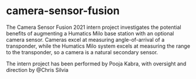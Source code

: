 # camera-sensor-fusion
The Camera Sensor Fusion 2021 intern project investigates the potential benefits of augmenting a Humatics Milo base station with an optional camera sensor.  Cameras excel at measuring angle-of-arrival of a transponder, while the Humatics Milo system excels at measuring the range to the transponder, so a camera is a natural secondary sensor.

The intern project has been performed by Pooja Kabra, with oversight and direction by @Chris Silvia
